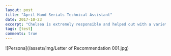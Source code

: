 ```yaml
---
layout: post
title: "April Hand Serials Technical Assistant"
date: 2017-10-23
excerpt: "Chelsea is extremely responsible and helped out with a variety of tasks that ranged from tedious to challenging."
tags: [test]
comments: true
---
```


![Persona](/assets/img/Letter of Recommendation 001.jpg)
